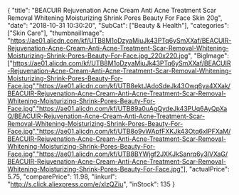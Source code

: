 {
	"title": "BEACUIR Rejuvenation Acne Cream Anti Acne Treatment Scar Removal Whitening Moisturizing Shrink Pores Beauty For Face Skin 20g",
	"date": "2018-10-31 10:30:20",
	"SubCat": ["Beauty & Health"],
	"categories": ["Skin Care"],
	"thumbnailImage": "https://ae01.alicdn.com/kf/UTB8M1oDzyaMiuJk43PTq6ySmXXaf/BEACUIR-Rejuvenation-Acne-Cream-Anti-Acne-Treatment-Scar-Removal-Whitening-Moisturizing-Shrink-Pores-Beauty-For-Face.jpg_220x220.jpg",
	"BigImage": ["https://ae01.alicdn.com/kf/UTB8M1oDzyaMiuJk43PTq6ySmXXaf/BEACUIR-Rejuvenation-Acne-Cream-Anti-Acne-Treatment-Scar-Removal-Whitening-Moisturizing-Shrink-Pores-Beauty-For-Face.jpg","https://ae01.alicdn.com/kf/UTB8ektJAdoSdeJk43Owq6ya4XXak/BEACUIR-Rejuvenation-Acne-Cream-Anti-Acne-Treatment-Scar-Removal-Whitening-Moisturizing-Shrink-Pores-Beauty-For-Face.jpg","https://ae01.alicdn.com/kf/UTB89a0uAgQydeJk43PUq6AyQpXaQ/BEACUIR-Rejuvenation-Acne-Cream-Anti-Acne-Treatment-Scar-Removal-Whitening-Moisturizing-Shrink-Pores-Beauty-For-Face.jpg","https://ae01.alicdn.com/kf/UTB8o9vWApfFXKJk43Otq6xIPFXaM/BEACUIR-Rejuvenation-Acne-Cream-Anti-Acne-Treatment-Scar-Removal-Whitening-Moisturizing-Shrink-Pores-Beauty-For-Face.jpg","https://ae01.alicdn.com/kf/UTB8BYWjgf2JXKJkSanrq6y3lVXaG/BEACUIR-Rejuvenation-Acne-Cream-Anti-Acne-Treatment-Scar-Removal-Whitening-Moisturizing-Shrink-Pores-Beauty-For-Face.jpg"],
	"actualPrice": 5.75,
	"comparePrice": 11.98,
	"linkurl": "http://s.click.aliexpress.com/e/xIzQZiu",
	"inStock": 135
}
